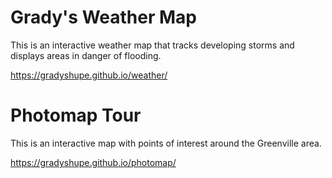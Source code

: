 # Grady's Weather Map
This is an interactive weather map that tracks developing storms and displays areas in danger of flooding.

<https://gradyshupe.github.io/weather/>




# Photomap Tour

This is an interactive map with points of interest around the Greenville area.

https://gradyshupe.github.io/photomap/
